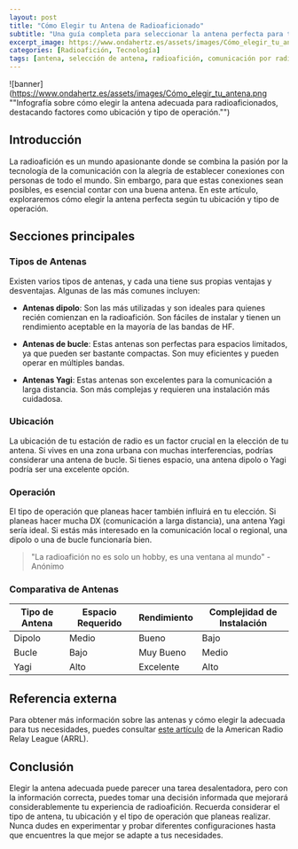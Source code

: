 ```yaml
---
layout: post
title: "Cómo Elegir tu Antena de Radioaficionado"
subtitle: "Una guía completa para seleccionar la antena perfecta para tu estación de radioafición"
excerpt_image: https://www.ondahertz.es/assets/images/Cómo_elegir_tu_antena.png
categories: [Radioafición, Tecnología]
tags: [antena, selección de antena, radioafición, comunicación por radio]
---
```


![banner](https://www.ondahertz.es/assets/images/Cómo_elegir_tu_antena.png ""Infografía sobre cómo elegir la antena adecuada para radioaficionados, destacando factores como ubicación y tipo de operación."")

## Introducción

La radioafición es un mundo apasionante donde se combina la pasión por la tecnología de la comunicación con la alegría de establecer conexiones con personas de todo el mundo. Sin embargo, para que estas conexiones sean posibles, es esencial contar con una buena antena. En este artículo, exploraremos cómo elegir la antena perfecta según tu ubicación y tipo de operación.

## Secciones principales

### Tipos de Antenas

Existen varios tipos de antenas, y cada una tiene sus propias ventajas y desventajas. Algunas de las más comunes incluyen:

- **Antenas dipolo**: Son las más utilizadas y son ideales para quienes recién comienzan en la radioafición. Son fáciles de instalar y tienen un rendimiento aceptable en la mayoría de las bandas de HF.

- **Antenas de bucle**: Estas antenas son perfectas para espacios limitados, ya que pueden ser bastante compactas. Son muy eficientes y pueden operar en múltiples bandas.

- **Antenas Yagi**: Estas antenas son excelentes para la comunicación a larga distancia. Son más complejas y requieren una instalación más cuidadosa.

### Ubicación

La ubicación de tu estación de radio es un factor crucial en la elección de tu antena. Si vives en una zona urbana con muchas interferencias, podrías considerar una antena de bucle. Si tienes espacio, una antena dipolo o Yagi podría ser una excelente opción.

### Operación

El tipo de operación que planeas hacer también influirá en tu elección. Si planeas hacer mucha DX (comunicación a larga distancia), una antena Yagi sería ideal. Si estás más interesado en la comunicación local o regional, una dipolo o una de bucle funcionaría bien.

> "La radioafición no es solo un hobby, es una ventana al mundo" - Anónimo

### Comparativa de Antenas

| Tipo de Antena | Espacio Requerido | Rendimiento | Complejidad de Instalación |
| -------------- | ----------------- | ----------- | -------------------------- |
| Dipolo         | Medio             | Bueno       | Bajo                       |
| Bucle          | Bajo              | Muy Bueno   | Medio                      |
| Yagi           | Alto              | Excelente   | Alto                       |

## Referencia externa

Para obtener más información sobre las antenas y cómo elegir la adecuada para tus necesidades, puedes consultar [este artículo](https://www.arrl.org/shop/Antenna-Physics-An-Introduction) de la American Radio Relay League (ARRL).

## Conclusión

Elegir la antena adecuada puede parecer una tarea desalentadora, pero con la información correcta, puedes tomar una decisión informada que mejorará considerablemente tu experiencia de radioafición. Recuerda considerar el tipo de antena, tu ubicación y el tipo de operación que planeas realizar. Nunca dudes en experimentar y probar diferentes configuraciones hasta que encuentres la que mejor se adapte a tus necesidades.